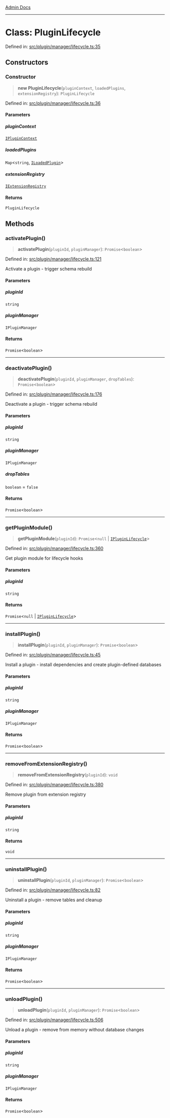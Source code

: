 [Admin Docs](/)

***

# Class: PluginLifecycle

Defined in: [src/plugin/manager/lifecycle.ts:35](https://github.com/Sourya07/talawa-api/blob/aac5f782223414da32542752c1be099f0b872196/src/plugin/manager/lifecycle.ts#L35)

## Constructors

### Constructor

> **new PluginLifecycle**(`pluginContext`, `loadedPlugins`, `extensionRegistry`): `PluginLifecycle`

Defined in: [src/plugin/manager/lifecycle.ts:36](https://github.com/Sourya07/talawa-api/blob/aac5f782223414da32542752c1be099f0b872196/src/plugin/manager/lifecycle.ts#L36)

#### Parameters

##### pluginContext

[`IPluginContext`](../../../types/interfaces/IPluginContext.md)

##### loadedPlugins

`Map`\<`string`, [`ILoadedPlugin`](../../../types/interfaces/ILoadedPlugin.md)\>

##### extensionRegistry

[`IExtensionRegistry`](../../../types/interfaces/IExtensionRegistry.md)

#### Returns

`PluginLifecycle`

## Methods

### activatePlugin()

> **activatePlugin**(`pluginId`, `pluginManager`): `Promise`\<`boolean`\>

Defined in: [src/plugin/manager/lifecycle.ts:121](https://github.com/Sourya07/talawa-api/blob/aac5f782223414da32542752c1be099f0b872196/src/plugin/manager/lifecycle.ts#L121)

Activate a plugin - trigger schema rebuild

#### Parameters

##### pluginId

`string`

##### pluginManager

`IPluginManager`

#### Returns

`Promise`\<`boolean`\>

***

### deactivatePlugin()

> **deactivatePlugin**(`pluginId`, `pluginManager`, `dropTables`): `Promise`\<`boolean`\>

Defined in: [src/plugin/manager/lifecycle.ts:176](https://github.com/Sourya07/talawa-api/blob/aac5f782223414da32542752c1be099f0b872196/src/plugin/manager/lifecycle.ts#L176)

Deactivate a plugin - trigger schema rebuild

#### Parameters

##### pluginId

`string`

##### pluginManager

`IPluginManager`

##### dropTables

`boolean` = `false`

#### Returns

`Promise`\<`boolean`\>

***

### getPluginModule()

> **getPluginModule**(`pluginId`): `Promise`\<`null` \| [`IPluginLifecycle`](../../../types/interfaces/IPluginLifecycle.md)\>

Defined in: [src/plugin/manager/lifecycle.ts:360](https://github.com/Sourya07/talawa-api/blob/aac5f782223414da32542752c1be099f0b872196/src/plugin/manager/lifecycle.ts#L360)

Get plugin module for lifecycle hooks

#### Parameters

##### pluginId

`string`

#### Returns

`Promise`\<`null` \| [`IPluginLifecycle`](../../../types/interfaces/IPluginLifecycle.md)\>

***

### installPlugin()

> **installPlugin**(`pluginId`, `pluginManager`): `Promise`\<`boolean`\>

Defined in: [src/plugin/manager/lifecycle.ts:45](https://github.com/Sourya07/talawa-api/blob/aac5f782223414da32542752c1be099f0b872196/src/plugin/manager/lifecycle.ts#L45)

Install a plugin - install dependencies and create plugin-defined databases

#### Parameters

##### pluginId

`string`

##### pluginManager

`IPluginManager`

#### Returns

`Promise`\<`boolean`\>

***

### removeFromExtensionRegistry()

> **removeFromExtensionRegistry**(`pluginId`): `void`

Defined in: [src/plugin/manager/lifecycle.ts:380](https://github.com/Sourya07/talawa-api/blob/aac5f782223414da32542752c1be099f0b872196/src/plugin/manager/lifecycle.ts#L380)

Remove plugin from extension registry

#### Parameters

##### pluginId

`string`

#### Returns

`void`

***

### uninstallPlugin()

> **uninstallPlugin**(`pluginId`, `pluginManager`): `Promise`\<`boolean`\>

Defined in: [src/plugin/manager/lifecycle.ts:82](https://github.com/Sourya07/talawa-api/blob/aac5f782223414da32542752c1be099f0b872196/src/plugin/manager/lifecycle.ts#L82)

Uninstall a plugin - remove tables and cleanup

#### Parameters

##### pluginId

`string`

##### pluginManager

`IPluginManager`

#### Returns

`Promise`\<`boolean`\>

***

### unloadPlugin()

> **unloadPlugin**(`pluginId`, `pluginManager`): `Promise`\<`boolean`\>

Defined in: [src/plugin/manager/lifecycle.ts:506](https://github.com/Sourya07/talawa-api/blob/aac5f782223414da32542752c1be099f0b872196/src/plugin/manager/lifecycle.ts#L506)

Unload a plugin - remove from memory without database changes

#### Parameters

##### pluginId

`string`

##### pluginManager

`IPluginManager`

#### Returns

`Promise`\<`boolean`\>
